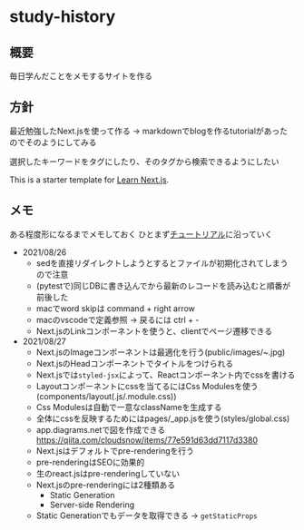 # study-history

## 概要

毎日学んだことをメモするサイトを作る

## 方針

最近勉強したNext.jsを使って作る
-> markdownでblogを作るtutorialがあったのでそのようにしてみる

選択したキーワードをタグにしたり、そのタグから検索できるようにしたい

This is a starter template for [Learn Next.js](https://nextjs.org/learn).

## メモ

ある程度形になるまでメモしておく
ひとまず[チュートリアル](https://nextjs.org/learn/basics/create-nextjs-app?utm_source=next-site&utm_medium=homepage-cta&utm_campaign=next-website)に沿っていく

- 2021/08/26
  - sedを直接リダイレクトしようとするとファイルが初期化されてしまうので注意
  - (pytestで)同じDBに書き込んでから最新のレコードを読み込むと順番が前後した
  - macでword skipは command + right arrow
  - macのvscodeで定義参照 -> 戻るには ctrl + -
  - Next.jsのLinkコンポーネントを使うと、clientでページ遷移できる
- 2021/08/27
  - Next.jsのImageコンポーネントは最適化を行う(public/images/~.jpg)
  - Next.jsのHeadコンポーネントでタイトルをつけられる
  - Next.jsでは`styled-jsx`によって、Reactコンポーネント内でcssを書ける
  - Layoutコンポーネントにcssを当てるにはCss Modulesを使う(components/layout(.js/.module.css))
  - Css Modulesは自動で一意なclassNameを生成する
  - 全体にcssを反映するためにはpages/_app.jsを使う(styles/global.css)
  - app.diagrams.netで図を作成できる https://qiita.com/cloudsnow/items/77e591d63dd7117d3380
  - Next.jsはデフォルトでpre-renderingを行う
  - pre-renderingはSEOに効果的
  - 生のreact.jsはpre-renderingしていない
  - Next.jsのpre-renderingには2種類ある
    - Static Generation
    - Server-side Rendering
  - Static Generationでもデータを取得できる -> `getStaticProps`

